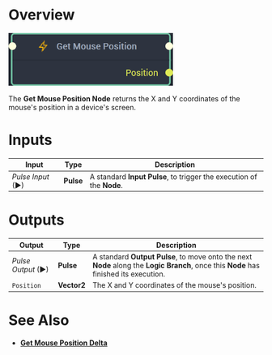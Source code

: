 # Overview

![The Get Mouse Position Node.](../../../.gitbook/assets/getmousepositionnode20241.png)

The **Get Mouse Position Node** returns the X and Y coordinates of the mouse's position in a device's screen.

# Inputs

|Input|Type|Description|
|---|---|---|
|*Pulse Input* (►)|**Pulse**|A standard **Input Pulse**, to trigger the execution of the **Node**.|

# Outputs

|Output|Type|Description|
|---|---|---|
|*Pulse Output* (►)|**Pulse**|A standard **Output Pulse**, to move onto the next **Node** along the **Logic Branch**, once this **Node** has finished its execution.|
|`Position`|**Vector2**|The X and Y coordinates of the mouse's position.|

# See Also

* [**Get Mouse Position Delta**](getmousepositiondelta.md)